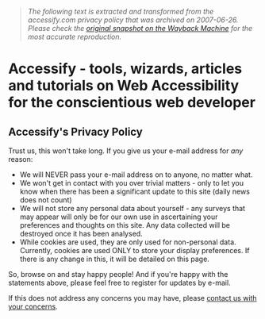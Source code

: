 > *The following text is extracted and transformed from the accessify.com privacy policy that was archived on 2007-06-26. Please check the [original snapshot on the Wayback Machine](https://web.archive.org/web/20070626183756id_/http%3A//www.accessify.com/privacy) for the most accurate reproduction.*

# Accessify - tools, wizards, articles and tutorials on Web Accessibility for the conscientious web developer

## Accessify's Privacy Policy

Trust us, this won't take long. If you give us your e-mail address for _any_ reason:

  * We will NEVER pass your e-mail address on to anyone, no matter what.
  * We won't get in contact with you over trivial matters - only to let you know when there has been a significant update to this site (daily news does not count)
  * We will not store any personal data about yourself - any surveys that may appear will only be for our own use in ascertaining your preferences and thoughts on this site. Any data collected will be destroyed once it has been analysed.
  * While cookies are used, they are only used for non-personal data. Currently, cookies are used ONLY to store your display preferences. If there is any change in this, it will be detailed on this page.



So, browse on and stay happy people! And if you're happy with the statements above, please feel free to register for updates by e-mail.

If this does not address any concerns you may have, please [contact us with your concerns](https://web.archive.org/contact-us/).
